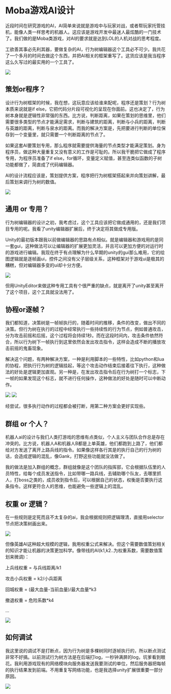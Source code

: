 # Moba游戏AI设计
近段时间在研究游戏的AI，AI简单来说就是游戏中与玩家对战，或者帮玩家托管挂机，能像人类一样思考的机器人。这应该是游戏开发中最迷人最炫酷的一门技术了。我们做的是Moba类游戏，对AI的要求就是达到LOL的人机对战的思考程度。

工欲善其事必先利其器，要做复杂的AI，行为树编辑器这个工具必不可少。我共花了一个多月的时间去做这个东西，并把AI相关的框架重写了。这货应该是我当程序这么久写过的最实用的一个工具了。

![](image/moba1.png)

## 策划or程序？
设计行为树框架的时候，我在想，这玩意应该给谁来配呢，程序还是策划？行为树本质来说就是if else，它把代码分片段可视化的呈现在你面前。这也决定了，行为树本身就是逻辑性非常强的东西。比方说，判断距离，如果在策划的思维里，他们需要很多类型的节点才能满足需求，判断与建筑的距离，判断与小兵的距离，判断与英雄的距离，判断与泉水的距离。而我的解决方案是，先把要进行判断的单位保存到一个变量里，就只需要一个判断距离的节点了。

如果这套AI要策划专用，那么程序就需要提供海量的节点类型才能满足策划。身为程序员，做这种大量重复又没有意义的工作是可耻的。所以我干脆把它做成了程序专用，为程序员准备了if else，for循环，变量定义赋值，甚至连类似函数的子树功能都做了，简直成了代码编辑器。

AI的设计流程应该是，策划提供方案，程序把行为树框架搭起来并向策划讲解，最后策划来调行为树的数值。

![](image/moba2.png)

## 通用 or 专用？
行为树编辑器的设计之初，我考虑过，这个工具应该把它做成通用的，还是我们项目专用的呢。我看了unity编辑器扩展后，终于决定将其做成专用版。

Unity的最初版本跟我以前做编辑器的思路有点相似。就是编辑器和游戏用的是同一套gui，这种做法可以让编辑器的扩展更加灵活，并且可以更加方便的对运行时的游戏进行编辑。我现在终于有点理解为什么早期的unity的gui那么难用，它的绘图逻辑就是逐帧画ui，控件之间没有父子层级关系，这种框架对于游戏ui是极其的糟糕，但对编辑器多变的ui却十分方便。

![](image/moba3.png)

但用UnityEditor来做这种专用工具有个很严重的缺点，就是离开了unity甚至离开了这个项目，这个工具就没法用了。

## 协程or逐帧？
我们都知道，决策树是一帧帧执行的，随着时间的推移，条件的改变，做出不同的决策。但行为树在执行的过程中经常执行一些持续性的行为节点，例如普通攻击，分为攻击前摇和后摇，这个过程将会持续1秒。而在这段时间内，攻击条件依然符合，所以行为树下一帧执行到这里依然会发出攻击指令，这样会造成不断的播放攻击前摇的鬼畜现象。

解决这个问题，有两种解决方案，一种是利用脚本的一些特性，比如python和lua的协程，把执行行为树的逻辑挂起，等这个攻击动作结束后接着往下执行，这种做法的好处是逻辑更加直观。另一种是，在发出攻击指令后在行为树打一个标志，下一帧的如果发现这个标志，就不进行任何操作，这种做法的好处是随时可以中断动作。

![](image/moba4.png)
![](image/moba5.png)

经尝试，很多执行动作的过程都会被打断，用第二种方案会更好实现些。

## 群组 or 个人？
机器人ai的设计与我们人类打游戏的思维有点类似，个人主义与团队合作总是存在冲突的。比方说，机器人A和机器人B都是上单英雄，他们都跑到上路了，他们都给对方发送了离开上路兵线的指令。如果像这样各行其是的执行自己的行为树的话，会造成逻辑的混乱，像Gank，打野这些功能就没法做了。

我的做法是加入群组的概念，群组就像是这个团队的指挥部，它会根据队伍里的人员特性，给每个成员发送指令，比如带哪一路兵线，去辅助哪个队友，去哪里抓人，打boss之类的，成员收到指令后，可以根据自己的状态，权衡是否要执行这条指令。这样更符合人的思维，也能避免一些逻辑上的混乱。

## 权重 or 逻辑？
在一些规则是定死而且不太复杂的ai，我会根据规则把逻辑理清，直接用selector节点把决策树画出来。

![](image/moba6.png)

但像英雄AI这种超大规模的逻辑，我用权重公式来解决。但这个需要数值策划相关的知识才能让机器的决策更加科学。像带线的AI(k1,k2..为权重系数，需要数值策划来微调)：

上兵线权重 = 与兵线距离/k1

攻击小兵权重 =  k2/小兵距离

回城权重 =  (最大血量-当前血量)/最大血量*k3

撤退权重 = 危险系数*k4

...

![](image/moba7.png)

## 如何调试
我这里说的调试不是打断点，因为行为树是多棵树同时逐帧执行的，所以断点测试非常不好搞。以前测试行为树方法是在后端打log，一秒钟满屏的log，坑爹看到眼花。我利用游戏现有的网络模块向服务器发送我要测试的单位，然后服务器把每帧的执行结果发到前端。不用重复写网络功能，也是我选择unity扩展很重要一部分原因。

![](image/moba8.png)


